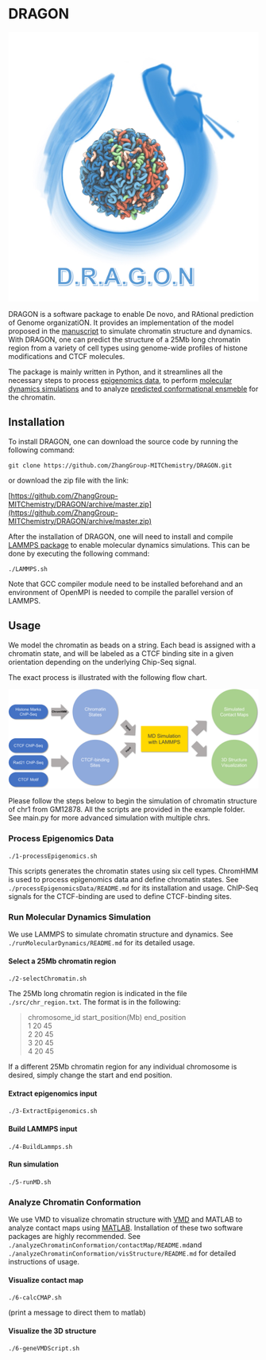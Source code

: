 # DRAGON  

![DRAGON logo](https://github.com/qiyf/PredictiveGenome/blob/dragon/images/logo.png)

DRAGON is a software package to enable De novo, and RAtional prediction of Genome organizatiON. It provides an implementation of the model proposed in the [manuscript](https://www.biorxiv.org/content/early/2018/03/15/282095) to simulate chromatin structure and dynamics. With DRAGON, one can predict the structure of a 25Mb long chromatin region from a variety of cell types using genome-wide profiles of histone modifications and CTCF molecules. 

The package is mainly written in Python, and it streamlines all the necessary steps to process [epigenomics data](./processEpigenomicsData/), to perform [molecular dynamics simulations](./runMolecularDynamics/) and to analyze [predicted conformational ensmeble](./analyzeChromatinConformation/) for the chromatin. 

## Installation
To install DRAGON, one can download the source code by running the following command:
```
git clone https://github.com/ZhangGroup-MITChemistry/DRAGON.git
```
or download the zip file with the link:

[https://github.com/ZhangGroup-MITChemistry/DRAGON/archive/master.zip](https://github.com/ZhangGroup-MITChemistry/DRAGON/archive/master.zip)  

After the installation of DRAGON, one will need to install and compile [LAMMPS package](http://lammps.sandia.gov/) to enable molecular dynamics simulations. This can be done by executing the following command:

```
./LAMMPS.sh
```

Note that GCC compiler module need to be installed beforehand and an environment of OpenMPI is needed to compile the parallel version of LAMMPS. 

## Usage

We model the chromatin as beads on a string. Each bead is assigned with a chromatin state, and will be labeled as a CTCF binding site in a given orientation depending on the underlying Chip-Seq signal. 

The exact process is illustrated with the following flow chart. 

![Flow chart](https://github.com/qiyf/PredictiveGenome/blob/dragon/images/flow_chart.png)

Please follow the steps below to begin the simulation of chromatin structure of chr1 from GM12878. All the scripts are provided in the example folder. See main.py for more advanced simulation with multiple chrs. 

### Process Epigenomics Data
```
./1-processEpigenomics.sh
```

This scripts generates the chromatin states using six cell types. ChromHMM is used to process epigenomics data and define chromatin states. See `./processEpigenomicsData/README.md` for its installation and usage. ChIP-Seq signals for the CTCF-binding are used to define CTCF-binding sites. 

### Run Molecular Dynamics Simulation
We use LAMMPS to simulate chromatin structure and dynamics. See `./runMolecularDynamics/README.md` for its detailed usage. 

#### Select a 25Mb chromatin region
```
./2-selectChromatin.sh
```

The 25Mb long chromatin region is indicated in the file `./src/chr_region.txt`. The format is in the following:
>chromosome_id 	start_position(Mb) 	end_position  
>1				20					45  
>2				20					45  
>3				20					45  
>4				20					45  

If a different 25Mb chromatin region for any individual chromosome is desired, simply change the start and end position.

#### Extract epigenomics input

```
./3-ExtractEpigenomics.sh
```

#### Build LAMMPS input

```
./4-BuildLammps.sh
```

#### Run simulation

```
./5-runMD.sh
```

### Analyze Chromatin Conformation

We use VMD to visualize chromatin structure with [VMD](http://www.ks.uiuc.edu/Research/vmd/) and MATLAB to analyze contact maps using [MATLAB](https://www.mathworks.com/products/matlab.html). Installation of these two software packages are highly recommended. See `./analyzeChromatinConformation/contactMap/README.md`and `./analyzeChromatinConformation/visStructure/README.md` for detailed instructions of usage. 

#### Visualize contact map

```
./6-calcCMAP.sh
```
(print a message to direct them to matlab)

#### Visualize the 3D structure

```
./6-geneVMDScript.sh
```

